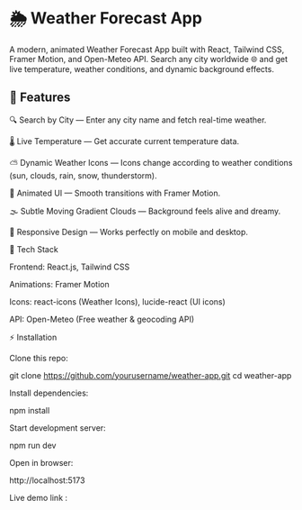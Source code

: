 # 🌦️ Weather Forecast App

A modern, animated Weather Forecast App built with React, Tailwind CSS, Framer Motion, and Open-Meteo API.
Search any city worldwide 🌐 and get live temperature, weather conditions, and dynamic background effects.

## 🚀 Features

🔍 Search by City — Enter any city name and fetch real-time weather.

🌡️ Live Temperature — Get accurate current temperature data.

⛅ Dynamic Weather Icons — Icons change according to weather conditions (sun, clouds, rain, snow, thunderstorm).

🎨 Animated UI — Smooth transitions with Framer Motion.

🌫️ Subtle Moving Gradient Clouds — Background feels alive and dreamy.

📱 Responsive Design — Works perfectly on mobile and desktop.

🚀 Tech Stack

Frontend: React.js, Tailwind CSS

Animations: Framer Motion

Icons: react-icons (Weather Icons), lucide-react (UI icons)

API: Open-Meteo
 (Free weather & geocoding API)

⚡ Installation

Clone this repo:

git clone https://github.com/yourusername/weather-app.git
cd weather-app


Install dependencies:

npm install


Start development server:

npm run dev


Open in browser:

http://localhost:5173

Live demo link : 
